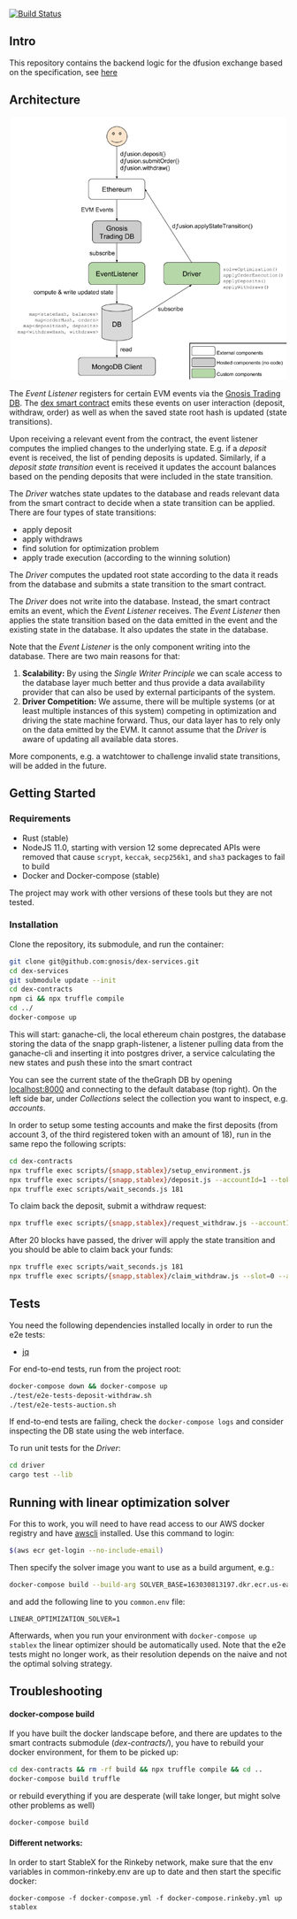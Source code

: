 [![Build Status](https://travis-ci.org/gnosis/dex-services.svg?branch=master)](https://travis-ci.org/gnosis/dex-services)

## Intro

This repository contains the backend logic for the dfusion exchange based on the specification, see [here](github.com/gnosis/dex-research)

## Architecture

<p align="center">
  <img src="documentation/architecture.png" alt="dex-services architecture" width="500">
</p>

The _Event Listener_ registers for certain EVM events via the [Gnosis Trading DB](https://github.com/gnosis/pm-trading-db).
The [dex smart contract](https://github.com/gnosis/dex-contracts) emits these events on user interaction (deposit, withdraw, order) as well as when the saved state root hash is updated (state transitions).

Upon receiving a relevant event from the contract, the event listener computes the implied changes to the underlying state.
E.g. if a _deposit_ event is received, the list of pending deposits is updated.
Similarly, if a _deposit state transition_ event is received it updates the account balances based on the pending deposits that were included in the state transition.

The _Driver_ watches state updates to the database and reads relevant data from the smart contract to decide when a state transition can be applied.
There are four types of state transitions:

- apply deposit
- apply withdraws
- find solution for optimization problem
- apply trade execution (according to the winning solution)

The _Driver_ computes the updated root state according to the data it reads from the database and submits a state transition to the smart contract.

The _Driver_ does not write into the database.
Instead, the smart contract emits an event, which the _Event Listener_ receives. The _Event Listener_ then applies the state transition based on the data emitted in the event and the existing state in the database.
It also updates the state in the database.

Note that the _Event Listener_ is the only component writing into the database.
There are two main reasons for that:

1. **Scalability:** By using the _Single Writer Principle_ we can scale access to the database layer much better and thus provide a data availability provider that can also be used by external participants of the system.
2. **Driver Competition:** We assume, there will be multiple systems (or at least multiple instances of this system) competing in optimization and driving the state machine forward.
   Thus, our data layer has to rely only on the data emitted by the EVM. It cannot assume that the _Driver_ is aware of updating all available data stores.

More components, e.g. a watchtower to challenge invalid state transitions, will be added in the future.

## Getting Started

### Requirements

- Rust (stable)
- NodeJS 11.0, starting with version 12 some deprecated APIs were removed that cause `scrypt`, `keccak`, `secp256k1`, and `sha3` packages to fail to build
- Docker and Docker-compose (stable)

The project may work with other versions of these tools but they are not tested.

### Installation

Clone the repository, its submodule, and run the container:

```bash
git clone git@github.com:gnosis/dex-services.git
cd dex-services
git submodule update --init
cd dex-contracts
npm ci && npx truffle compile
cd ../
docker-compose up
```

This will start:
ganache-cli, the local ethereum chain
postgres, the database storing the data of the snapp
graph-listener, a listener pulling data from the ganache-cli and inserting it into postgres
driver, a service calculating the new states and push these into the smart contract

You can see the current state of the theGraph DB by opening [localhost:8000](http://localhost:8000) and connecting to the default database (top right).
On the left side bar, under _Collections_ select the collection you want to inspect, e.g. _accounts_.

In order to setup some testing accounts and make the first deposits (from account 3, of the third registered token with an amount of 18), run in the same repo the following scripts:

```bash
cd dex-contracts
npx truffle exec scripts/{snapp,stablex}/setup_environment.js
npx truffle exec scripts/{snapp,stablex}/deposit.js --accountId=1 --tokenId=1 --amount=18
npx truffle exec scripts/wait_seconds.js 181
```

To claim back the deposit, submit a withdraw request:

```bash
npx truffle exec scripts/{snapp,stablex}/request_withdraw.js --accountId=1 --tokenId=1 --amount=18
```

After 20 blocks have passed, the driver will apply the state transition and you should be able to claim back your funds:

```bash
npx truffle exec scripts/wait_seconds.js 181
npx truffle exec scripts/{snapp,stablex}/claim_withdraw.js --slot=0 --accountId=1 --tokenId=1
```

## Tests

You need the following dependencies installed locally in order to run the e2e tests:

- [jq](https://stedolan.github.io/jq/)

For end-to-end tests, run from the project root:

```bash
docker-compose down && docker-compose up
./test/e2e-tests-deposit-withdraw.sh
./test/e2e-tests-auction.sh
```

If end-to-end tests are failing, check the `docker-compose logs` and consider inspecting the DB state using the web interface.

To run unit tests for the _Driver_:

```bash
cd driver
cargo test --lib
```

## Running with linear optimization solver

For this to work, you will need to have read access to our AWS docker registry and have [awscli](https://aws.amazon.com/cli/) installed. Use this command to login:

```sh
$(aws ecr get-login --no-include-email)
```

Then specify the solver image you want to use as a build argument, e.g.:

```sh
docker-compose build --build-arg SOLVER_BASE=163030813197.dkr.ecr.us-east-1.amazonaws.com/dex-solver:latest stablex
```

and add the following line to you `common.env` file:

```
LINEAR_OPTIMIZATION_SOLVER=1
```

Afterwards, when you run your environment with `docker-compose up stablex` the linear optimizer should be automatically used. Note that the e2e tests might no longer work, as their resolution depends on the naive and not the optimal solving strategy.

## Troubleshooting

#### docker-compose build

If you have built the docker landscape before, and there are updates to the smart contracts submodule (_dex-contracts/_), you have to rebuild your docker environment, for them to be picked up:

```bash
cd dex-contracts && rm -rf build && npx truffle compile && cd ..
docker-compose build truffle
```

or rebuild everything if you are desperate (will take longer, but might solve other problems as well)

```bash
docker-compose build
```

#### Different networks:

In order to start StableX for the Rinkeby network, make sure that the env variables in common-rinkeby.env are up to date and then start the specific docker:

```
docker-compose -f docker-compose.yml -f docker-compose.rinkeby.yml up stablex
```
